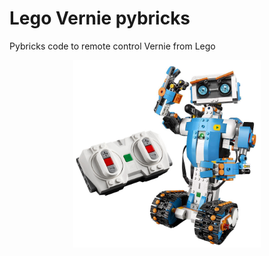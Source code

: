 # Lego Vernie pybricks
Pybricks code to remote control Vernie from Lego

<center><img src="read-me-image.jpg" width="300"></center>
